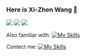 ### Here is Xi-Zhen Wang 👋

![](http://github-profile-summary-cards.vercel.app/api/cards/profile-details?username=season06&theme=algolia)
![](http://github-profile-summary-cards.vercel.app/api/cards/repos-per-language?username=season06&theme=algolia)
![](http://github-profile-summary-cards.vercel.app/api/cards/stats?username=season06&theme=algolia)

Also familiar with:  [![My Skills](https://skillicons.dev/icons?i=aws,kubernetes,docker)](https://skillicons.dev)

Contect me:  [![My Skills](https://skillicons.dev/icons?i=linkedin&perline=5)](https://www.linkedin.com/in/season-wang/) 

<!--
**season06/season06** is a ✨ _special_ ✨ repository because its `README.md` (this file) appears on your GitHub profile.

Here are some ideas to get you started:

- 🔭 I’m currently working on ...
- 🌱 I’m currently learning ...
- 👯 I’m looking to collaborate on ...
- 🤔 I’m looking for help with ...
- 💬 Ask me about ...
- 📫 How to reach me: ...
- 😄 Pronouns: ...
- ⚡ Fun fact: ...
-->
